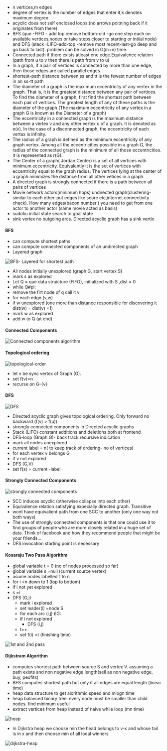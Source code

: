 - n vertices,m edges
- degree of vertex is the number of edges that enter it,k denotes maximum degree
- acyclic does not self enclosed loops.(no arrows poitning back if it originates from there)
- BFS (que -FIFO - add top remove bottom-old -go one step each on available vertices,nodes or take steps closer to starting or intiial node) and DFS (stack -LIFO-add-top -remove most recent-last-go deep and go back to last). problem can be solved in O(m+n) time.
- Connected path if there exists atleast one edge.Equivalence relation (path from u to v then there is path from v to u)
- In a graph, if a pair of vertices is connected by more than one edge, then those edges are called parallel edges. 
- shortest-path distance between ss and tt is the fewest number of edges in an ss-tt path
- The diameter of a graph is the maximum eccentricity of any vertex in the graph. That is, it is the greatest distance between any pair of vertices. To find the diameter of a graph, first find the shortest path between each pair of vertices. The greatest length of any of these paths is the diameter of the graph.(The maximum eccentricity of any vertex in a graph G is known as the Diameter of a graph)
- The eccentricity in a connected graph is the maximum distance between a vertex v and any other vertex u of a graph. It is denoted as e(v). In the case of a disconnected graph, the eccentricity of each vertex is infinity.
- The radius of a graph is defined as the minimum eccentricity of any graph vertex. Among all the eccentricities possible in a graph G, the radius of the connected graph is the minimum of all those eccentricities. It is represented as r(G).
- The Center of a graph( Jordan Center) is a set of all vertices with minimum eccentricity. Equivalently it is the set of vertices with eccentricity equal to the graph radius. The vertices lying at the center of a graph minimizes the distance from all other vetices in a graph.
- A directed graph is strongly connected if there is a path between all pairs of vertices
- Movie network actors(minimum hops) undirected graph(clustering-similar to each other-put edges like score etc,internet connectivity check). How many edges(bacon number ) you need to get from one actor to another actor (same movie acted as basis)
- sudoku initial state search to goal state
- sink vertex no outgoing arcs. Directed acyclic graph has a sink vertix


#### BFS
- can compute shortest paths
- can compute connected components of an undirected graph
- Layered graph

<img src = "./bfs-layered-shortest-path.png" title ="BFS- Layered for shortest path">

- All nodes initially unexplored (graph G, start vertex S)
- mark s as explored
- Let Q = que data struicture (FIFO), initialized with S ,dist = 0
- while Q#pi:
- remove the firt node of q call it v
- for each edge (v,w)
- if w unexplored (one more than distance responsible for discovering it dist(w) = dist(v) +1)
- mark w as explored
- add w to Q (at end)

#### Connected Components
<img src = "./connected-components.PNG" title ="Connected components algorithm  ">
<br>

#### Topological ordering
<img src = "./topological-sort.PNG" title ="topological-order ">

- let v be sync vertex of Graph (G).
- set f(v)=n
- recurse on G-{v}


#### DFS
<img src = "./dfs.png" title ="DFS ">

- Directed acyclic graph gives topological ordering. Only forward no backward (f(v) > f(u))
- strongly connected components in Directed acyclic graphs
- Stack (LIFO) constant additions and deletions both at frontend
- DFS-loop (Graph G)- back track recursive indication
- mark all nodes unexplored
- current label = n( to keep track of ordering- no of vertices)
- for each vertex v belongs G
- if v not explored
- DFS (G,V)
- set f(s) = current -label


#### Strongly Connected Components
<img src = "./strongly-connected-graph.PNG" title ="strongly connected components ">

- SCC induces acyclic (otherwise collapse into each other)
- Equivalence relation satisfying expecially directed graph. Transitive
-  wont have equivalient path from one SCC to another (only one way not both ways)
- The use of strongly connected components is that one could use it to find groups of people who are more closely related in a huge set of data. Think of facebook and how they recommend people that might be your friends...
- DFS invocation starting point is necessary

#### Kosaraju Two Pass Algorithm
- global variable t = 0 (no of nodes processed so far)
- global variable  s =null (current source vertex)
- asume nodes labelled 1 to n
- for i =n down to 1 (top to bottom)
- if i not yet explored
- s =i 
- DFS (G,i)
  - mark i explored
  - set leader(i) =node S
  - for each arc (i,j) £G:
  - if i not explored 
    - DFS (i,j)
  - t++
  - set f(i) =t (finishing time)

<img src = "./Kosaraju Algorithm.PNG" title ="1st and 2nd pass">


#### Dijkstram Algorithm
- computes shortest path between source S and vertex V. assuming a path exists and non negative edge length(sell as non negative edge, buy, peofits)
- BFS computes shortest path but only if all edges are equal length (linear time)
- heap data structure to get alorithmic speed and mlogn time
- heap balanced binary tree. every node must be smaller than child nodes. find minimum useful
- extract vertices from heap instead of naive while loop (mn time)
<img src = "./heap.PNG" title ="heap">

- In Dijkstra heap we choose min the head belongs to v-x and whose tail is in x and then choose min of all local winners 
<img src = "./dijkstra-heap.PNG" title ="dijkstra-heap">
